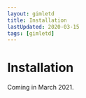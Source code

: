 ```yaml
---
layout: gimletd
title: Installation
lastUpdated: 2020-03-15
tags: [gimletd]
---
```


# Installation

Coming in March 2021.
